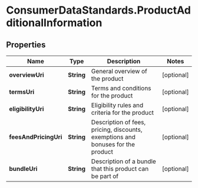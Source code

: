 # ConsumerDataStandards.ProductAdditionalInformation

## Properties
Name | Type | Description | Notes
------------ | ------------- | ------------- | -------------
**overviewUri** | **String** | General overview of the product | [optional] 
**termsUri** | **String** | Terms and conditions for the product | [optional] 
**eligibilityUri** | **String** | Eligibility rules and criteria for the product | [optional] 
**feesAndPricingUri** | **String** | Description of fees, pricing, discounts, exemptions and bonuses for the product | [optional] 
**bundleUri** | **String** | Description of a bundle that this product can be part of | [optional] 



